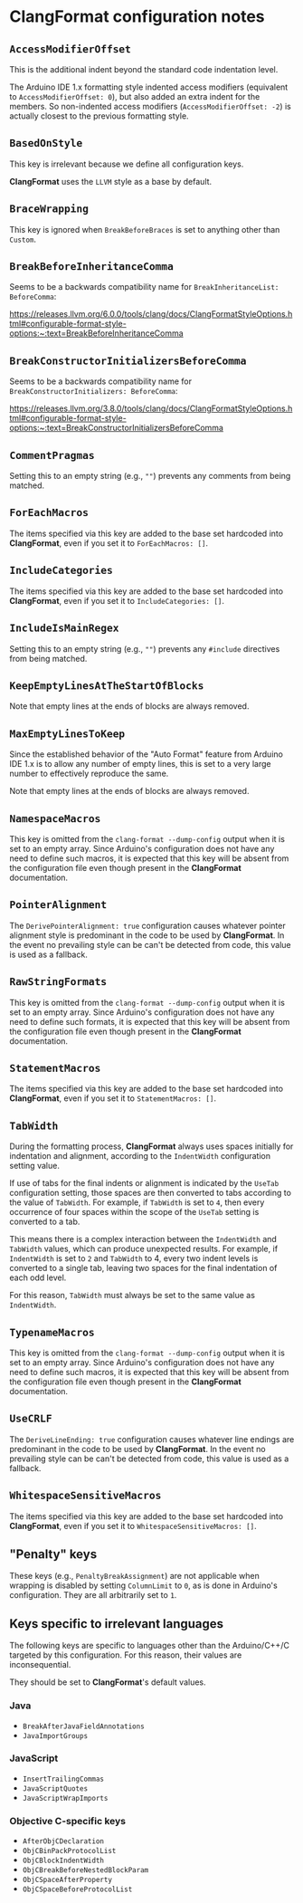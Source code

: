 # ClangFormat configuration notes

## `AccessModifierOffset`

This is the additional indent beyond the standard code indentation level.

The Arduino IDE 1.x formatting style indented access modifiers (equivalent to `AccessModifierOffset: 0`), but also added an extra indent for the members. So non-indented access modifiers (`AccessModifierOffset: -2`) is actually closest to the previous formatting style.

## `BasedOnStyle`

This key is irrelevant because we define all configuration keys.

**ClangFormat** uses the `LLVM` style as a base by default.

## `BraceWrapping`

This key is ignored when `BreakBeforeBraces` is set to anything other than `Custom`.

## `BreakBeforeInheritanceComma`

Seems to be a backwards compatibility name for `BreakInheritanceList: BeforeComma`:

https://releases.llvm.org/6.0.0/tools/clang/docs/ClangFormatStyleOptions.html#configurable-format-style-options:~:text=BreakBeforeInheritanceComma

## `BreakConstructorInitializersBeforeComma`

Seems to be a backwards compatibility name for `BreakConstructorInitializers: BeforeComma`:

https://releases.llvm.org/3.8.0/tools/clang/docs/ClangFormatStyleOptions.html#configurable-format-style-options:~:text=BreakConstructorInitializersBeforeComma

## `CommentPragmas`

Setting this to an empty string (e.g., `""`) prevents any comments from being matched.

## `ForEachMacros`

The items specified via this key are added to the base set hardcoded into **ClangFormat**, even if you set it to `ForEachMacros: []`.

## `IncludeCategories`

The items specified via this key are added to the base set hardcoded into **ClangFormat**, even if you set it to `IncludeCategories: []`.

## `IncludeIsMainRegex`

Setting this to an empty string (e.g., `""`) prevents any `#include` directives from being matched.

## `KeepEmptyLinesAtTheStartOfBlocks`

Note that empty lines at the ends of blocks are always removed.

## `MaxEmptyLinesToKeep`

Since the established behavior of the "Auto Format" feature from Arduino IDE 1.x is to allow any number of empty lines, this is set to a very large number to effectively reproduce the same.

Note that empty lines at the ends of blocks are always removed.

## `NamespaceMacros`

This key is omitted from the `clang-format --dump-config` output when it is set to an empty array. Since Arduino's configuration does not have any need to define such macros, it is expected that this key will be absent from the configuration file even though present in the **ClangFormat** documentation.

## `PointerAlignment`

The `DerivePointerAlignment: true` configuration causes whatever pointer alignment style is predominant in the code to be used by **ClangFormat**. In the event no prevailing style can be can't be detected from code, this value is used as a fallback.

## `RawStringFormats`

This key is omitted from the `clang-format --dump-config` output when it is set to an empty array. Since Arduino's configuration does not have any need to define such formats, it is expected that this key will be absent from the configuration file even though present in the **ClangFormat** documentation.

## `StatementMacros`

The items specified via this key are added to the base set hardcoded into **ClangFormat**, even if you set it to `StatementMacros: []`.

## `TabWidth`

During the formatting process, **ClangFormat** always uses spaces initially for indentation and alignment, according to the `IndentWidth` configuration setting value.

If use of tabs for the final indents or alignment is indicated by the `UseTab` configuration setting, those spaces are then converted to tabs according to the value of `TabWidth`. For example, if `TabWidth` is set to `4`, then every occurrence of four spaces within the scope of the `UseTab` setting is converted to a tab.

This means there is a complex interaction between the `IndentWidth` and `TabWidth` values, which can produce unexpected results. For example, if `IndentWidth` is set to `2` and `TabWidth` to 4, every two indent levels is converted to a single tab, leaving two spaces for the final indentation of each odd level.

For this reason, `TabWidth` must always be set to the same value as `IndentWidth`.

## `TypenameMacros`

This key is omitted from the `clang-format --dump-config` output when it is set to an empty array. Since Arduino's configuration does not have any need to define such macros, it is expected that this key will be absent from the configuration file even though present in the **ClangFormat** documentation.

## `UseCRLF`

The `DeriveLineEnding: true` configuration causes whatever line endings are predominant in the code to be used by **ClangFormat**. In the event no prevailing style can be can't be detected from code, this value is used as a fallback.

## `WhitespaceSensitiveMacros`

The items specified via this key are added to the base set hardcoded into **ClangFormat**, even if you set it to `WhitespaceSensitiveMacros: []`.

## "Penalty" keys

These keys (e.g., `PenaltyBreakAssignment`) are not applicable when wrapping is disabled by setting `ColumnLimit` to `0`, as is done in Arduino's configuration. They are all arbitrarily set to `1`.

## Keys specific to irrelevant languages

The following keys are specific to languages other than the Arduino/C++/C targeted by this configuration. For this reason, their values are inconsequential.

They should be set to **ClangFormat**'s default values.

### Java

- `BreakAfterJavaFieldAnnotations`
- `JavaImportGroups`

### JavaScript

- `InsertTrailingCommas`
- `JavaScriptQuotes`
- `JavaScriptWrapImports`

### Objective C-specific keys

- `AfterObjCDeclaration`
- `ObjCBinPackProtocolList`
- `ObjCBlockIndentWidth`
- `ObjCBreakBeforeNestedBlockParam`
- `ObjCSpaceAfterProperty`
- `ObjCSpaceBeforeProtocolList`
